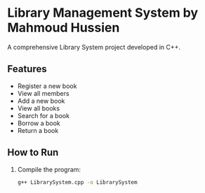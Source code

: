 # Library Management System by Mahmoud Hussien

A comprehensive Library System project developed in C++.

## Features
- Register a new book
- View all members
- Add a new book
- View all books
- Search for a book
- Borrow a book
- Return a book

## How to Run
1. Compile the program:
   ```bash
   g++ LibrarySystem.cpp -o LibrarySystem